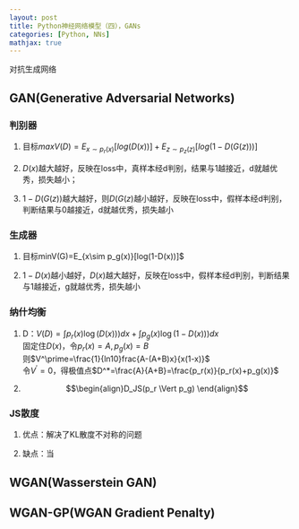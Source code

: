 ```yaml
---
layout: post
title: Python神经网络模型（四），GANs
categories: [Python, NNs]
mathjax: true
---
```


对抗生成网络

<!-- more -->
## GAN(Generative Adversarial Networks)
### 判别器  
1. 目标$maxV(D)=E_{x\sim p_r(x)}[log(D(x))] + E_{z\sim p_z(z)}[log(1-D(G(z)))]$

2. $D(x)$越大越好，反映在loss中，真样本经d判别，结果与1越接近，d就越优秀，损失越小；

3. $1-D(G(z))$越大越好，则$D(G(z)$越小越好，反映在loss中，假样本经d判别，判断结果与0越接近，d就越优秀，损失越小

### 生成器  
1. 目标minV(G)=E_{x\sim p_g(x)}[log(1-D(x))]$

2. $1-D(x)$越小越好，$D(x)$越大越好，反映在loss中，假样本经d判别，判断结果与1越接近，g就越优秀，损失越小

### 纳什均衡
1. D：$V(D)=\int p_r(x)\log(D(x)))dx + \int p_g(x)\log(1-D(x)))dx$  
固定住$D(x)$，令$p_r(x)=A,p_g(x)=B$  
则$V^\prime=\frac{1}{ln10}frac{A-(A+B)x}{x(1-x)}$  
令$V^\prime=0$，得极值点$D^*=\frac{A}{A+B}=\frac{p_r(x)}{p_r(x)+p_g(x)}$

2. $$\begin{align}D_JS(p_r \Vert p_g) 
\end{align}$$


### JS散度
1. 优点：解决了KL散度不对称的问题

2. 缺点：当

## WGAN(Wasserstein GAN)


## WGAN-GP(WGAN Gradient Penalty)
